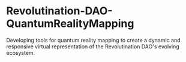 # Revolutination-DAO-QuantumRealityMapping
Developing tools for quantum reality mapping to create a dynamic and responsive virtual representation of the Revolutination DAO's evolving ecosystem.
